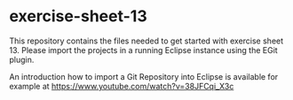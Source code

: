 # exercise-sheet-13

This repository contains the files needed to get started with exercise sheet 13. Please import the projects in a running Eclipse instance using the EGit plugin. 

An introduction how to import a Git Repository into Eclipse is available for example at https://www.youtube.com/watch?v=38JFCqi_X3c
